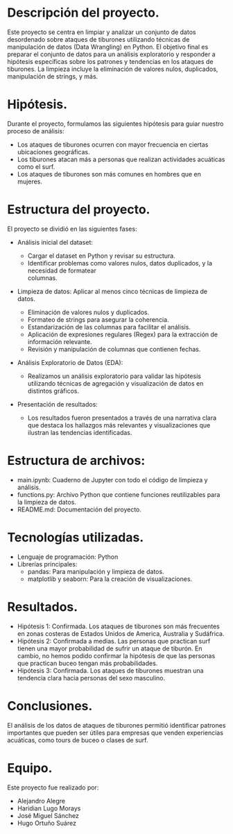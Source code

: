 
# Descripción del proyecto.

Este proyecto se centra en limpiar y analizar un conjunto de datos desordenado sobre ataques de tiburones utilizando técnicas de manipulación de datos (Data Wrangling) en Python. El objetivo final es preparar el conjunto de datos para un análisis exploratorio y responder a hipótesis específicas sobre los patrones y tendencias en los ataques de tiburones. La limpieza incluye la eliminación de valores nulos, duplicados, manipulación de strings, y más.


# Hipótesis.
Durante el proyecto, formulamos las siguientes hipótesis para guiar nuestro proceso de análisis:
- Los ataques de tiburones ocurren con mayor frecuencia en ciertas ubicaciones geográficas.
- Los tiburones atacan más a personas que realizan actividades acuáticas como el surf.
- Los ataques de tiburones son más comunes en hombres que en mujeres.


# Estructura del proyecto.
El proyecto se dividió en las siguientes fases:
- Análisis inicial del dataset:
  - Cargar el dataset en Python y revisar su estructura.
  - Identificar problemas como valores nulos, datos duplicados, y la necesidad de formatear   
    columnas.
 
- Limpieza de datos: Aplicar al menos cinco técnicas de limpieza de datos.
  - Eliminación de valores nulos y duplicados.
  - Formateo de strings para asegurar la coherencia.
  - Estandarización de las columnas para facilitar el análisis.
  - Aplicación de expresiones regulares (Regex) para la extracción de información relevante.
  - Revisión y manipulación de columnas que contienen fechas.
 
- Análisis Exploratorio de Datos (EDA):
  - Realizamos un análisis exploratorio para validar las hipótesis utilizando técnicas de agregación y visualización de datos en distintos gráficos.

- Presentación de resultados:
  - Los resultados fueron presentados a través de una narrativa clara que destaca los hallazgos más relevantes y visualizaciones que ilustran las tendencias identificadas.

# Estructura de archivos:
- main.ipynb: Cuaderno de Jupyter con todo el código de limpieza y análisis.
- functions.py: Archivo Python que contiene funciones reutilizables para la limpieza de datos.
- README.md: Documentación del proyecto.

# Tecnologías utilizadas.
- Lenguaje de programación: Python
- Librerías principales: 
  - pandas: Para manipulación y limpieza de datos.
  - matplotlib y seaborn: Para la creación de visualizaciones.

# Resultados.
- Hipótesis 1: Confirmada. Los ataques de tiburones son más frecuentes en zonas costeras de Estados Unidos de America, Australia y Sudáfrica.
- Hipótesis 2: Confirmada a medias. Las personas que practican surf tienen una mayor probabilidad de sufrir un ataque de tiburón. En cambio, no hemos podido confirmar la hipótesis de que las personas que 
  practican buceo tengan más probabilidades.
- Hipótesis 3: Confirmada. Los ataques de tiburones muestran una tendencia clara hacia personas del sexo masculino. 
  
# Conclusiones.
El análisis de los datos de ataques de tiburones permitió identificar patrones importantes que pueden ser útiles para empresas que venden experiencias acuáticas, como tours de buceo o clases de surf. 

# Equipo.
Este proyecto fue realizado por: 
- Alejandro Alegre 
- Haridian Lugo Morays 
- José Miguel Sánchez
- Hugo Ortuño Suárez


